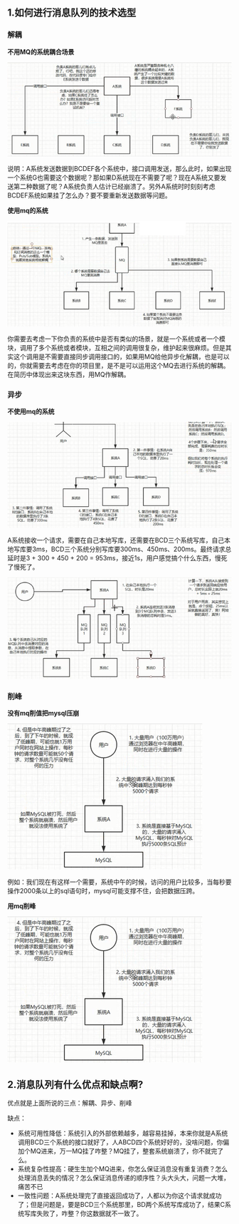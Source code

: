 ## 1.如何进行消息队列的技术选型

### 解耦

**不用MQ的系统耦合场景**

![](https://github.com/lvCmx/study/blob/master/note/面试题/resource/不用mq的系统.png)

说明：A系统发送数据到BCDEF各个系统中，接口调用发送，那么此时，如果出现一个系统G也需要这个数据呢？那如果D系统现在不需要了呢？现在A系统又要发送第二种数据了呢？A系统负责人估计已经崩溃了。另外A系统时时刻刻考虑BCDEF系统如果挂了怎么办？要不要重新发送数据等问题。

**使用mq的系统**

![](https://github.com/lvCmx/study/blob/master/note/面试题/resource/mq系统.png)

你需要去考虑一下你负责的系统中是否有类似的场景，就是一个系统或者一个模块，调用了多个系统或者模块，互相之间的调用很复杂，维护起来很麻烦。但是其实这个调用是不需要直接同步调用接口的，如果用MQ给他异步化解耦，也是可以的，你就需要去考虑在你的项目里，是不是可以运用这个MQ去进行系统的解耦。在简历中体现出来这块东西，用MQ作解耦。

### 异步

**不使用mq的系统**

![](https://github.com/lvCmx/study/blob/master/note/面试题/resource/异步-不用mq.png)

A系统接收一个请求，需要在自己本地写库，还需要在BCD三个系统写库，自己本地写库要3ms，BCD三个系统分别写库要300ms、450ms、200ms。最终请求总延时是3 + 300 + 450 + 200 = 953ms，接近1s，用户感觉搞个什么东西，慢死了慢死了。

![](https://github.com/lvCmx/study/blob/master/note/面试题/resource/mq中的异步系统.png)

### 削峰

**没有mq削值把mysql压崩**

![](https://github.com/lvCmx/study/blob/master/note/面试题/resource/削峰-mq01.png)

例如：我们现在有这样一个需要，系统中午的时候，访问的用户比较多，当每秒要操作2000条以上的sql语句时，mysql可能支撑不住，会把数据压跨。

**用mq削峰**

![](https://github.com/lvCmx/study/blob/master/note/面试题/resource/削峰-mq01.png)

## 2.消息队列有什么优点和缺点啊?

优点就是上面所说的三点：解耦、异步、削峰

缺点：

- 系统可用性降低：系统引入的外部依赖越多，越容易挂掉，本来你就是A系统调用BCD三个系统的接口就好了，人ABCD四个系统好好的，没啥问题，你偏加个MQ进来，万一MQ挂了咋整？MQ挂了，整套系统崩溃了，你不就完了么。
- 系统复杂性提高：硬生生加个MQ进来，你怎么保证消息没有重复消费？怎么处理消息丢失的情况？怎么保证消息传递的顺序性？头大头大，问题一大堆，痛苦不已
- 一致性问题：A系统处理完了直接返回成功了，人都以为你这个请求就成功了；但是问题是，要是BCD三个系统那里，BD两个系统写库成功了，结果C系统写库失败了，咋整？你这数据就不一致了。

